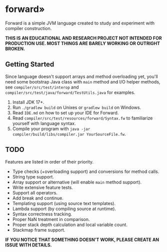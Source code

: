 # forward»

Forward is a simple JVM language created to study and experiment with compiler construction.

**THIS IS AN EDUCATIONAL AND RESEARCH PROJECT NOT INTENDED FOR PRODUCTION USE.
MOST THINGS ARE BARELY WORKING OR OUTRIGHT BROKEN.**

## Getting Started

Since language doesn't support arrays and method overloading yet, you'll need some bootstrap Java class with `main`
method and I/O helper methods, see `compiler/src/test/interop` and `compiler/src/test/java/forward/TestUtils.java`
for examples.

1. Install JDK 17+.
2. Run `./gradlew build` on Unixes or `gradlew build` on Windows.
3. Read `IDE.md` on how to set up your IDE for Forward.
4. Read `compiler/src/test/resources/forward/Syntax.fw` to familiarize yourself with language syntax.
5. Compile your program with `java -jar compiler/build/libs/compiler.jar YourSourceFile.fw`.

## TODO

Features are listed in order of their priority.

- Type checks (+overloading support) and conversions for method calls.
- String type support.
- Array support or alternative (will enable `main` method support).
- Write extensive feature tests.
- Support all operators.
- Add break and continue.
- Templating support (using source text templates).
- Lambda support (by compiling source at runtime).
- Syntax correctness tracking.
- Proper NaN treatment in comparison.
- Proper stack depth calculation and local variable count.
- Stackmap frame support.

**IF YOU NOTICE THAT SOMETHING DOESN'T WORK, PLEASE CREATE AN ISSUE WITH DETAILS.**
